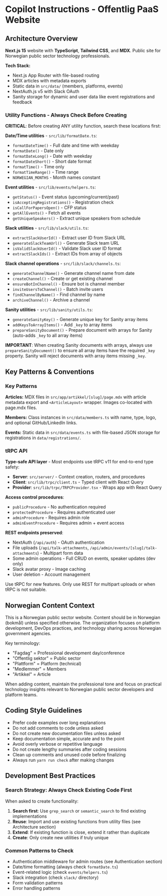 # Copilot Instructions - Offentlig PaaS Website

## Architecture Overview

**Next.js 15** website with **TypeScript**, **Tailwind CSS**, and **MDX**. Public site for Norwegian public sector technology professionals.

**Tech Stack:**

- Next.js App Router with file-based routing
- MDX articles with metadata exports
- Static data in `src/data/` (members, platforms, events)
- NextAuth.js v5 with Slack OAuth
- Sanity storage for dynamic and user data like event registrations and feedback

### Utility Functions - Always Check Before Creating

**CRITICAL**: Before creating ANY utility function, search these locations first:

**Date/Time utilities** - `src/lib/formatDate.ts`:

- `formatDateTime()` - Full date and time with weekday
- `formatDate()` - Date only
- `formatDateLong()` - Date with weekday
- `formatDateShort()` - Short date format
- `formatTime()` - Time only
- `formatTimeRange()` - Time range
- `NORWEGIAN_MONTHS` - Month names constant

**Event utilities** - `src/lib/events/helpers.ts`:

- `getStatus()` - Event status (upcoming/current/past)
- `isAcceptingRegistrations()` - Registration check
- `isCallForPapersOpen()` - CFP status
- `getAllEvents()` - Fetch all events
- `getUniqueSpeakers()` - Extract unique speakers from schedule

**Slack utilities** - `src/lib/slack/utils.ts`:

- `extractSlackUserId()` - Extract user ID from Slack URL
- `generateSlackTeamUrl()` - Generate Slack team URL
- `isValidSlackUserId()` - Validate Slack user ID format
- `extractSlackIds()` - Extract IDs from array of objects

**Slack channel operations** - `src/lib/slack/channels.ts`:

- `generateChannelName()` - Generate channel name from date
- `createChannel()` - Create or get existing channel
- `ensureBotInChannel()` - Ensure bot is channel member
- `inviteUsersToChannel()` - Batch invite users
- `findChannelByName()` - Find channel by name
- `archiveChannel()` - Archive a channel

**Sanity utilities** - `src/lib/sanity/utils.ts`:

- `generateSanityKey()` - Generate unique key for Sanity array items
- `addKeysToArrayItems()` - Add `_key` to array items
- `prepareSanityDocument()` - Prepare document with arrays for Sanity (auto-adds `_key` to all array items)

**IMPORTANT**: When creating Sanity documents with arrays, always use `prepareSanityDocument()` to ensure all array items have the required `_key` property. Sanity will reject documents with array items missing `_key`.

## Key Patterns & Conventions

### Key Patterns

**Articles:** MDX files in `src/app/artikkel/[slug]/page.mdx` with article metadata export and `<ArticleLayout>` wrapper. Images co-located with page.mdx files.

**Members:** Class instances in `src/data/members.ts` with name, type, logo, and optional GitHub/LinkedIn links.

**Events:** Static data in `src/data/events.ts` with file-based JSON storage for registrations in `data/registrations/`.

### tRPC API

**Type-safe API layer** - Most endpoints use tRPC v11 for end-to-end type safety:

- **Server**: `src/server/` - Context creation, routers, and procedures
- **Client**: `src/lib/trpc/client.ts` - Typed client with React Query
- **Provider**: `src/lib/trpc/TRPCProvider.tsx` - Wraps app with React Query

**Access control procedures**:

- `publicProcedure` - No authentication required
- `protectedProcedure` - Requires authenticated user
- `adminProcedure` - Requires admin role
- `adminEventProcedure` - Requires admin + event access

**REST endpoints preserved**:

- NextAuth (`/api/auth`) - OAuth authentication
- File uploads (`/api/talk-attachments`, `/api/admin/events/[slug]/talk-attachments`) - Multipart form data
- Some admin operations - Full CRUD on events, speaker updates (dev only)
- Slack avatar proxy - Image caching
- User deletion - Account management

Use tRPC for new features. Only use REST for multipart uploads or when tRPC is not suitable.

## Norwegian Content Context

This is a Norwegian public sector website. Content should be in Norwegian (bokmål) unless specified otherwise. The organization focuses on platform development, DevOps practices, and technology sharing across Norwegian government agencies.

Key terminology:

- "Fagdag" = Professional development day/conference
- "Offentlig sektor" = Public sector
- "Plattform" = Platform (technical)
- "Medlemmer" = Members
- "Artikkel" = Article

When adding content, maintain the professional tone and focus on practical technology insights relevant to Norwegian public sector developers and platform teams.

## Coding Style Guidelines

- Prefer code examples over long explanations
- Do not add comments to code unless asked
- Do not create new documentation files unless asked
- Keep documentation simple, accurate and to the point
- Avoid overly verbose or repetitive language
- Do not create lengthy summaries after coding sessions
- Clean up comments and unused code before finalizing
- Always run `yarn run check` after making changes

## Development Best Practices

### Search Strategy: Always Check Existing Code First

When asked to create functionality:

1. **Search first**: Use `grep_search` or `semantic_search` to find existing implementations
2. **Reuse**: Import and use existing functions from utility files (see Architecture section)
3. **Extend**: If existing function is close, extend it rather than duplicate
4. **Create**: Only create new utilities if truly unique

### Common Patterns to Check

- Authentication middleware for admin routes (see Authentication section)
- Date/time formatting (always check `formatDate.ts`)
- Event-related logic (check `events/helpers.ts`)
- Slack integration (check `slack/` directory)
- Form validation patterns
- Error handling patterns
